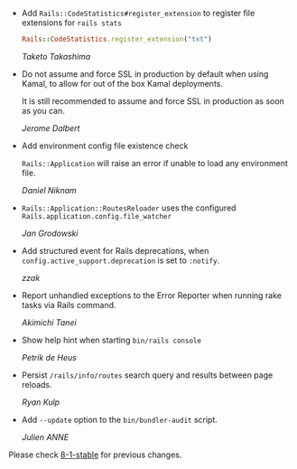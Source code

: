 *   Add `Rails::CodeStatistics#register_extension` to register file extensions for `rails stats`

    ```ruby
    Rails::CodeStatistics.register_extension("txt")
    ```

    *Taketo Takashima*

*   Do not assume and force SSL in production by default when using Kamal, to allow for out of the box Kamal deployments.

    It is still recommended to assume and force SSL in production as soon as you can.

    *Jerome Dalbert*

*   Add environment config file existence check

    `Rails::Application` will raise an error if unable to load any environment file.

    *Daniel Niknam*

*   `Rails::Application::RoutesReloader` uses the configured `Rails.application.config.file_watcher`

    *Jan Grodowski*

*   Add structured event for Rails deprecations, when `config.active_support.deprecation` is set to `:notify`.

    *zzak*

*   Report unhandled exceptions to the Error Reporter when running rake tasks via Rails command.

    *Akimichi Tanei*

*   Show help hint when starting `bin/rails console`

    *Petrik de Heus*

*   Persist `/rails/info/routes` search query and results between page reloads.

    *Ryan Kulp*

*   Add `--update` option to the `bin/bundler-audit` script.

    *Julien ANNE*

Please check [8-1-stable](https://github.com/rails/rails/blob/8-1-stable/railties/CHANGELOG.md) for previous changes.
